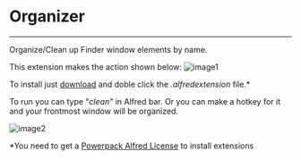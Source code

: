 Organizer
=================

***
Organize/Clean up Finder window elements by name. 

This extension makes the action shown below:
![image1]

To install just [download][download] and doble click the *.alfredextension* file.*

To run you can type "*clean"* in Alfred bar. Or you can make a hotkey for it and your frontmost window will be organized.

![image2]


*You need to get a [Powerpack Alfred License][PP] to install extensions

[PP]:http://www.alfredapp.com "Alfred"
[download]:https://github.com/downloads/jonathanwiesel/Enforcer-Projects-/Organizer.alfredextension "Organizer"

[image1]: http://cl.ly/image/2D1E3Q1n3j1x/organizerfinder.png  "menu"

[image2]:http://cl.ly/image/3F272s1B1Z1M/Screen%20Shot%202012-08-22%20at%203.42.56%20PM.png "hotkey"
